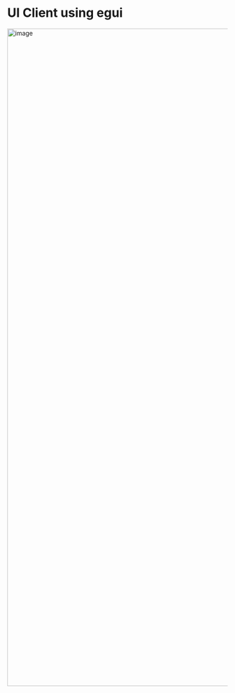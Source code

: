 # UI Client using egui

<img width="1503" alt="image" src="https://github.com/darrell-roberts/hacker-news/assets/33698065/39832578-57ee-4e0a-91d5-811bbea5d588">
